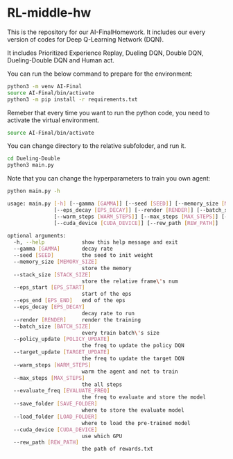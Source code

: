 # RL-middle-hw
This is the repository for our AI-FinalHomework. It includes our every version of codes for Deep Q-Learning Network (DQN).

It includes Prioritized Experience Replay, Dueling DQN, Double DQN, Dueling-Double DQN and Human act.

You can run the below command to prepare for the environment:

```bash
python3 -m venv AI-Final
source AI-Final/bin/activate
python3 -m pip install -r requirements.txt
```

Remeber that every time you want to run the python code, you need to activate the virtual environment.

```bash
source AI-Final/bin/activate
```

You can change directory to the relative subfoloder, and run it.

```bash
cd Dueling-Double
python3 main.py
```

Note that you can change the hyperparameters to train you own agent:

```bash
python main.py -h
```

```bash
usage: main.py [-h] [--gamma [GAMMA]] [--seed [SEED]] [--memory_size [MEMORY_SIZE]] [--stack_size [STACK_SIZE]] [--eps_start [EPS_START]] [--eps_end [EPS_END]]                      
               [--eps_decay [EPS_DECAY]] [--render [RENDER]] [--batch_size [BATCH_SIZE]] [--policy_update [POLICY_UPDATE]] [--target_update [TARGET_UPDATE]]                         
               [--warm_steps [WARM_STEPS]] [--max_steps [MAX_STEPS]] [--evaluate_freq [EVALUATE_FREQ]] [--save_folder [SAVE_FOLDER]] [--load_folder [LOAD_FOLDER]]                   
               [--cuda_device [CUDA_DEVICE]] [--rew_path [REW_PATH]]                                                                                                                 
                                                                                                                                                                                     
optional arguments:                                                                                                                                                                  
  -h, --help            show this help message and exit                                                                                                                              
  --gamma [GAMMA]       decay rate                                                                                                                                                   
  --seed [SEED]         the seed to init weight                                                                                                                                      
  --memory_size [MEMORY_SIZE]                                  
                        store the memory
  --stack_size [STACK_SIZE]
                        store the relative frame\'s num
  --eps_start [EPS_START]
                        start of the eps
  --eps_end [EPS_END]   end of the eps
  --eps_decay [EPS_DECAY]
                        decay rate to run
  --render [RENDER]     render the training
  --batch_size [BATCH_SIZE]
                        every train batch\'s size
  --policy_update [POLICY_UPDATE]
                        the freq to update the policy DQN
  --target_update [TARGET_UPDATE]
                        the freq to update the target DQN
  --warm_steps [WARM_STEPS]
                        warm the agent and not to train
  --max_steps [MAX_STEPS]
                        the all steps
  --evaluate_freq [EVALUATE_FREQ]
                        the freq to evaluate and store the model
  --save_folder [SAVE_FOLDER]
                        where to store the evaluate model
  --load_folder [LOAD_FOLDER]
                        where to load the pre-trained model
  --cuda_device [CUDA_DEVICE]
                        use which GPU
  --rew_path [REW_PATH]
                        the path of rewards.txt
```